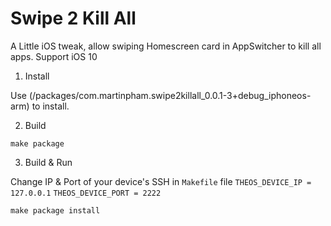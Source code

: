 Swipe 2 Kill All
=====
A Little iOS tweak, allow swiping Homescreen card in AppSwitcher to kill all apps. Support iOS 10

1) Install

Use (/packages/com.martinpham.swipe2killall_0.0.1-3+debug_iphoneos-arm) to install.

2) Build

``make package``

3) Build & Run

Change IP & Port of your device's SSH in ``Makefile`` file
``THEOS_DEVICE_IP = 127.0.0.1``
``THEOS_DEVICE_PORT = 2222``

``make package install``